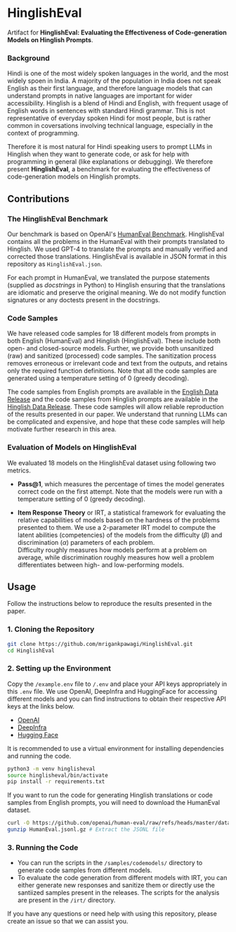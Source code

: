 # HinglishEval

Artifact for **HinglishEval: Evaluating the Effectiveness of Code-generation Models on Hinglish Prompts**.

### Background

Hindi is one of the most widely spoken languages in the world, and the most widely spoen in India. A majority of the population in India does not speak English as their first language, and therefore language models that can understand prompts in native languages are important for wider accessibility. Hinglish is a blend of Hindi and English, with frequent usage of English words in sentences with standard Hindi grammar. This is not representative of everyday spoken Hindi for most people, but is rather common in coversations involving technical language, especially in the context of programming.

Therefore it is most natural for Hindi speaking users to prompt LLMs in Hinglish when they want to generate code, or ask for help with programming in general (like explanations or debugging). We therefore present **HinglishEval**, a benchmark for evaluating the effectiveness of code-generation models on Hinglish prompts.

## Contributions

### The HinglishEval Benchmark

Our benchmark is based on OpenAI's [HumanEval Benchmark](https://github.com/openai/human-eval). HinglishEval contains all the problems in the HumanEval with their prompts translated to Hinglish. We used GPT-4 to translate the prompts and manually verified and corrected those translations. HinglishEval is available in JSON format in this repository as `HinglishEval.json`.

For each prompt in HumanEval, we translated the purpose statements (supplied as _docstrings_ in Python) to Hinglish ensuring that the translations are idiomatic and preserve the original meaning. We do not modify function signatures or any doctests present in the docstrings.

### Code Samples

We have released code samples for 18 different models from prompts in both English (HumanEval) and Hinglish (HinglishEval). These include both open- and closed-source models. Further, we provide both unsanitized (raw) and sanitized (processed) code samples. The sanitization process removes erroneous or irrelevant code and text from the outputs, and retains only the required function definitions. Note that all the code samples are generated using a temperature setting of 0 (greedy decoding).

The code samples from English prompts are available in the [English Data Release](https://github.com/mrigankpawagi/HinglishEval/releases/tag/English) and the code samples from Hinglish prompts are available in the [Hinglish Data Release](https://github.com/mrigankpawagi/HinglishEval/releases/tag/Hinglish). These code samples will allow reliable reproduction of the results presented in our paper. We understand that running LLMs can be complicated and expensive, and hope that these code samples will help motivate further research in this area.

### Evaluation of Models on HinglishEval

We evaluated 18 models on the HinglishEval dataset using following two metrics.

- **Pass@1**, which measures the percentage of times the model generates correct code on the first attempt. Note that the models were run with a temperature setting of 0 (greedy decoding).

- **Item Response Theory** or IRT, a statistical framework for evaluating the relative capabilities of models based on the hardness of the problems presented to them. We use a 2-parameter IRT model to compute the latent abilities (competencies) of the models from the difficulty ($\beta$) and discrimination ($\alpha$) parameters of each problem.
  <br>
  Difficulty roughly measures how models perform at a problem on average, while discrimination roughly measures how well a problem differentiates between high- and low-performing models.

## Usage

Follow the instructions below to reproduce the results presented in the paper.

### 1. Cloning the Repository

```bash
git clone https://github.com/mrigankpawagi/HinglishEval.git
cd HinglishEval
```

### 2. Setting up the Environment

Copy the `/example.env` file to `/.env` and place your API keys appropriately in this `.env` file. We use OpenAI, DeepInfra and HuggingFace for accessing different models and you can find instructions to obtain their respective API keys at the links below.

- [OpenAI](https://openai.com/index/openai-api/)
- [DeepInfra](https://deepinfra.com/docs/deep_infra_api)
- [Hugging Face](https://huggingface.co/docs/api-inference/en/index)

It is recommended to use a virtual environment for installing dependencies and running the code.

```bash
python3 -m venv hinglisheval
source hinglisheval/bin/activate
pip install -r requirements.txt
```

If you want to run the code for generating Hinglish translations or code samples from English prompts, you will need to download the HumanEval dataset.

```bash
curl -O https://github.com/openai/human-eval/raw/refs/heads/master/data/HumanEval.jsonl.gz
gunzip HumanEval.jsonl.gz # Extract the JSONL file
```

### 3. Running the Code

- You can run the scripts in the `/samples/codemodels/` directory to generate code samples from different models. 
- To evaluate the code generation from different models with IRT, you can either generate new responses and sanitize them or directly use the santiized samples present in the releases. The scripts for the analysis are present in the `/irt/` directory.

If you have any questions or need help with using this repository, please create an issue so that we can assist you.
